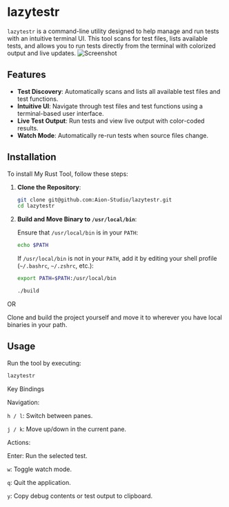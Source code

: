 
# lazytestr

`lazytestr` is a command-line utility  designed to help manage and run tests with an intuitive terminal UI. This tool scans for test files, lists available tests, and allows you to run tests directly from the terminal with colorized output and live updates.
![Screenshot](https://github.com/Aion-Studio/lazytestr/assets/15694731/9fa07094-60db-4a02-b327-7243ea144d9b)


## Features

- **Test Discovery**: Automatically scans and lists all available test files and test functions.
- **Intuitive UI**: Navigate through test files and test functions using a terminal-based user interface.
- **Live Test Output**: Run tests and view live output with color-coded results.
- **Watch Mode**: Automatically re-run tests when source files change.

## Installation

To install My Rust Tool, follow these steps:

1. **Clone the Repository**:
    ```sh
    git clone git@github.com:Aion-Studio/lazytestr.git
    cd lazytestr
    ```


2. **Build and Move Binary to `/usr/local/bin`**:

    Ensure that `/usr/local/bin` is in your `PATH`:
    ```sh
    echo $PATH
    ```

    If `/usr/local/bin` is not in your `PATH`, add it by editing your shell profile (`~/.bashrc`, `~/.zshrc`, etc.):
    ```sh
    export PATH=$PATH:/usr/local/bin
    ```
    ```sh
    ./build
    ```

OR

Clone and build the project yourself and move it to wherever you have local binaries in your path.

    

## Usage

Run the tool by executing:

```sh
lazytestr
```

Key Bindings


Navigation:


`h / l`: Switch between panes.


`j / k`: Move up/down in the current pane.


Actions:


Enter: Run the selected test.


`w`: Toggle watch mode.


`q`: Quit the application.


`y`: Copy debug contents or test output to clipboard.



